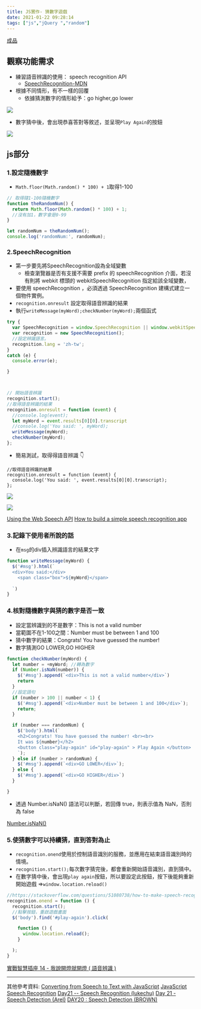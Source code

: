 ```yaml
---
title: JS實作- 猜數字遊戲
date: 2021-01-22 09:28:14
tags: ["js","jQuery ","random"]
---
```

[成品](https://eva813.github.io/Eva_portfolio/guessNumber/guessNumber.html)
## 觀察功能需求
* 練習語音辨識的使用： speech recognition API
    * [SpeechRecognition-MDN](https://developer.mozilla.org/en-US/docs/Web/API/SpeechRecognition)
* 根據不同情形，有不一樣的回覆
    * 依據猜測數字的情形給予：go higher,go lower

![](https://i.imgur.com/IjVZV5d.png)

* 數字猜中後，會出現恭喜答對等敘述，並呈現`Play Again`的按鈕

![](https://i.imgur.com/MhtrTrR.png)

## js部分

### 1.設定隨機數字
* `Math.floor(Math.random() * 100) + 1`取得1-100

```javascript
// 取得隨1-100隨機數字
function theRandomNum() {
  return Math.floor(Math.random() * 100) + 1;
  //沒有加1，數字會是0-99
}

let randomNum = theRandomNum();
console.log('randomNum:', randomNum);
```

### 2.SpeechRecognition

* 第一步要先將SpeechRecognition設為全域變數
    * 檢查瀏覽器是否有支援不需要 prefix 的 speechRecognition 介面，若沒有則將 webkit 標頭的 webkitSpeechRecognition 指定給該全域變數，
* 要使用 speechRecognition ，必須透過 SpeechRecognition 建構式建立一個物件實例。
* `recognition.onresult` 設定取得語音辨識的結果
* 執行`writeMessage(myWord);checkNumber(myWord);`兩個函式
```javascript
try {
  var SpeechRecognition = window.SpeechRecognition || window.webkitSpeechRecognition;
  var recognition = new SpeechRecognition();
  //設定辨識語言。
  recognition.lang = 'zh-tw';
}
catch (e) {
  console.error(e);

}



// 開始語音辨識
recognition.start();
//取得語音辨識的結果
recognition.onresult = function (event) {
  //console.log(event);
  let myWord = event.results[0][0].transcript
  //console.log('You said: ', myWord);
  writeMessage(myWord);
  checkNumber(myWord);
};

```
* 簡易測試，取得得語音辨識 :point_down: 
```javascript=
//取得語音辨識的結果
recognition.onresult = function (event) {
  console.log('You said: ', event.results[0][0].transcript);
};
```
![](https://i.imgur.com/QLWaJB0.png)


![](https://i.imgur.com/FfF5Aqv.png)



[Using the Web Speech API](https://developer.mozilla.org/en-US/docs/Web/API/Web_Speech_API/Using_the_Web_Speech_API)
[How to build a simple speech recognition app](https://www.freecodecamp.org/news/how-to-build-a-simple-speech-recognition-app-a65860da6108/)

### 3.記錄下使用者所說的話
* 在`msg`的div插入辨識語言的結果文字
```javascript
function writeMessage(myWord) {
  $('#msg').html(`
  <div>You said:</div>
    <span class="box">${myWord}</span>
    
  `)
}
```
### 4.核對隨機數字與猜的數字是否一致
* 設定當辨識到的不是數字：This is not a valid number
* 當範圍不在1-100之間：Number must be between 1 and 100
* 猜中數字的結果：Congrats! You have guessed the number!
* 數字猜測GO LOWER,GO HIGHER
```javascript
function checkNumber(myWord) {
  let number = +myWord; //轉為數字
  if (Number.isNaN(number)) {
    $('#msg').append(`<div>This is not a valid number</div>`)
    return
  }
  //設定語句
  if (number > 100 || number < 1) {
    $('#msg').append(`<div>Number must be between 1 and 100</div>`);
    return;
  }

  if (number === randomNum) {
    $('body').html(`
    <h2>Congrats! You have guessed the number! <br><br> 
    It was ${number}</h2>
    <button class="play-again" id="play-again" > Play Again </button>
    `);
  } else if (number > randomNum) {
    $('#msg').append(`<div>GO LOWER</div>`);
  } else {
    $('#msg').append(`<div>GO HIGHER</div>`)
  }

}
```


* 透過 Number.isNaN() 語法可以判斷，若回傳 true，則表示值為 NaN，否則為 false

[Number.isNaN()](https://developer.mozilla.org/zh-TW/docs/Web/JavaScript/Reference/Global_Objects/Number/isNaN)

### 5.使猜數字可以持續猜，直到答對為止
* `recognition.onend`使用於控制語音識別的服務，並應用在結束語音識別時的情境。
* `recognition.start();`每次數字猜完後，都會重新開始語音識別，直到猜中。
* 在數字猜中後，會出現`play again`按鈕，所以要設定此按鈕，按下後能夠重新開始遊戲 =>`window.location.reload()`

```javascript
//https://stackoverflow.com/questions/51080738/how-to-make-speech-recognition-continous-for-a-fix-time-period
recognition.onend = function () {
  recognition.start();
  //點擊按鈕，重啟遊戲畫面
  $('body').find('#play-again').click(

    function () {
      window.location.reload();
    }

  );
}
```
[實戰智慧插座 14 - 我說開燈就開燈 ( 語音辨識 )](https://ithelp.ithome.com.tw/articles/10187827)

---

其他參考資料:
[Converting from Speech to Text with JavaScript](https://tutorialzine.com/2017/08/converting-from-speech-to-text-with-javascript)
[JavaScript Speech Recognition](https://davidwalsh.name/speech-recognition)
[Day21 -- Speech Recognition (lukechu)](https://ithelp.ithome.com.tw/articles/10248999)
[Day 21 - Speech Detection (Arel)](https://ithelp.ithome.com.tw/articles/10196577)
[DAY20 : Speech Detection (BROWN)](https://ithelp.ithome.com.tw/articles/10224891?sc=rss.qu)
